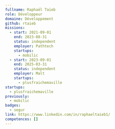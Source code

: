 ```yaml
---
fullname: Raphaël Taïeb
role: Développeur
domaine: Développement
github: rtaieb
missions:
  - start: 2021-09-01
    end: 2023-08-31
    status: independent
    employer: Pathtech
    startups:
      - mobilic
  - start: 2023-09-01
    end: 2025-03-31
    status: independent
    employer: Malt
    startups:
      - plusfraichemaville
startups:
  - plusfraichemaville
previously:
  - mobilic
badges:
  - segur
link: https://www.linkedin.com/in/raphaeltaieb1/
competences: []
---
```

